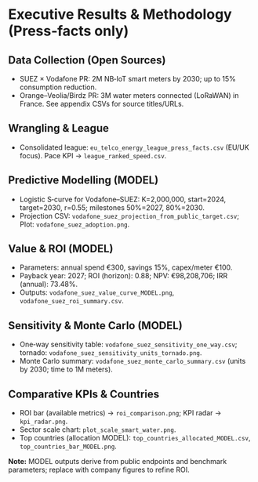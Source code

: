 # Executive Results & Methodology (Press‑facts only)

## Data Collection (Open Sources)
- SUEZ × Vodafone PR: 2M NB‑IoT smart meters by 2030; up to 15% consumption reduction.
- Orange–Veolia/Birdz PR: 3M water meters connected (LoRaWAN) in France.
  See appendix CSVs for source titles/URLs.

## Wrangling & League
- Consolidated league: `eu_telco_energy_league_press_facts.csv` (EU/UK focus). Pace KPI → `league_ranked_speed.csv`.

## Predictive Modelling (MODEL)
- Logistic S‑curve for Vodafone–SUEZ: K=2,000,000, start=2024, target=2030, r=0.55; milestones 50%=2027, 80%=2030.
- Projection CSV: `vodafone_suez_projection_from_public_target.csv`; Plot: `vodafone_suez_adoption.png`.

## Value & ROI (MODEL)
- Parameters: annual spend €300, savings 15%, capex/meter €100.
- Payback year: 2027; ROI (horizon): 0.88; NPV: €98,208,706; IRR (annual): 73.48%.
- Outputs: `vodafone_suez_value_curve_MODEL.png`, `vodafone_suez_roi_summary.csv`.

## Sensitivity & Monte Carlo (MODEL)
- One‑way sensitivity table: `vodafone_suez_sensitivity_one_way.csv`; tornado: `vodafone_suez_sensitivity_units_tornado.png`.
- Monte Carlo summary: `vodafone_suez_monte_carlo_summary.csv` (units by 2030; time to 1M meters).

## Comparative KPIs & Countries
- ROI bar (available metrics) → `roi_comparison.png`; KPI radar → `kpi_radar.png`.
- Sector scale chart: `plot_scale_smart_water.png`.
- Top countries (allocation MODEL): `top_countries_allocated_MODEL.csv`, `top_countries_bar_MODEL.png`.

**Note:** MODEL outputs derive from public endpoints and benchmark parameters; replace with company figures to refine ROI.
